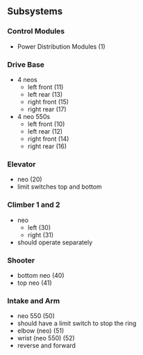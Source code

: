## Subsystems 
### Control Modules
- Power Distribution Modules (1)
### Drive Base
- 4 neos
  - left front (11)
  - left rear (13)
  - right front (15)
  - right rear (17)
- 4 neo 550s
  - left front (10)
  - left rear (12) 
  - right front (14)
  - right rear (16)
### Elevator 
- neo (20)
- limit switches top and bottom
### Climber 1 and 2
- neo
    - left (30)
    - right (31)
- should operate separately
### Shooter 
- bottom neo (40)
- top neo (41)
### Intake and Arm
- neo 550 (50)
- should have a limit switch to stop the ring
- elbow (neo) (51)
- wrist (neo 550) (52)
- reverse and forward 
